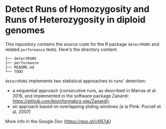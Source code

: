 
Detect Runs of Homozygosity and Runs of Heterozygosity in diploid genomes
=========================================================================================

This repository contains the source code for the R package `detectRUNS` and related
`performance` tests. Here's the directory content:

```
├── detectRUNS
├── performance
├── README.md
└── TODO
```

`detectRUNS` implements two statistical approaches to runs' detection:
- a sequential approach (consecutive runs, as described in Marras et al. 2015, and implemented in the software package Zanardi: https://github.com/bioinformatics-ptp/Zanardi);
- an approach based on overlapping sliding windows (à la Plink: Purcell et al. 2007)

More info in the Google Doc (https://goo.gl/yXR7iA)
